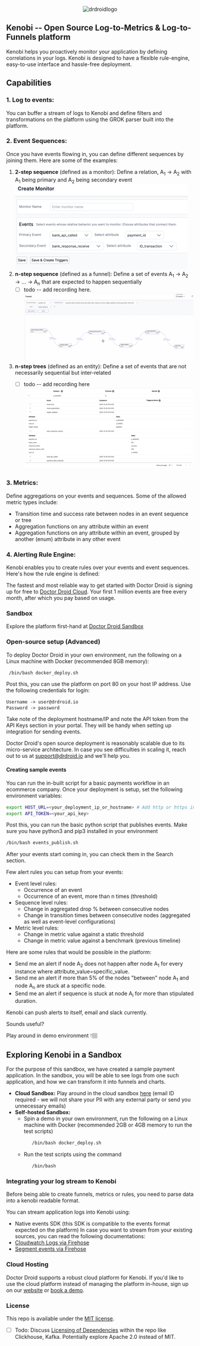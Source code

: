 <p align="center">
  <img alt="drdroidlogo" src="https://uploads-ssl.webflow.com/642ad9ebc00f9544d49b1a6b/642ad9ebc00f9514ad9b1ab8_drdroidlogo.png">
</p>


## Kenobi -- Open Source Log-to-Metrics & Log-to-Funnels platform

Kenobi helps you proactively monitor your application by defining correlations in your logs. Kenobi is designed to have a flexible rule-engine, easy-to-use interface and hassle-free deployment.

## Capabilities

### 1. Log to events:
You can buffer a stream of logs to Kenobi and define filters and transformations on the platform using the GROK parser built into the platform.

### 2. Event Sequences: 
Once you have events flowing in, you can define different sequences by joining them. Here are some of the examples:
1. **2-step sequence**  (defined as a monitor): Define a relation, A<sub>1</sub> &rarr; A<sub>2</sub> with A<sub>1</sub> being primary and A<sub>2</sub> being secondary event
    ![img.png](img.png)
1. **n-step sequence** (defined as a funnel): Define a set of events A<sub>1</sub> &rarr; A<sub>2</sub> &rarr; ... &rarr; A<sub>n</sub> that are expected to happen sequentially
   - [ ] todo -- add recording here.
   ![img_2.png](img_2.png)
1. **n-step trees** (defined as an entity): Define a set of events that are not necessarily sequential but inter-related
   - [ ] todo -- add recording here
   ![img_1.png](img_1.png)
   

### 3. Metrics:
Define aggregations on your events and sequences. Some of the allowed metric types include:
* Transition time and success rate between nodes in an event sequence or tree
* Aggregation functions on any attribute within an event
* Aggregation functions on any attribute within an event, grouped by another (enum) attribute in any other event

### 4. Alerting Rule Engine:
Kenobi enables you to create rules over your events and event sequences. Here's how the rule engine is defined:

The fastest and most reliable way to get started with Doctor Droid is signing up for free to [Doctor Droid Cloud](https://app.drdroid.io/signup). Your first 1 million events are free every month, after which you pay based on usage.

### Sandbox
Explore the platform first-hand at [Doctor Droid Sandbox](https://sandbox.drdroid.io)

### Open-source setup (Advanced)

To deploy Doctor Droid in your own environment, run the following on a Linux machine with Docker (recommended 8GB memory):

 ```bash 
  /bin/bash docker_deploy.sh
 ``` 

Post this, you can use the platform on port 80 on your host IP address. Use the following credentials for login: 
```
Username -> user@drdroid.io
Password -> password
```
Take note of the deployment hostname/IP and note the API token from the API Keys section in your portal. They will be handy when setting up integration for sending events.

Doctor Droid's open source deployment is reasonably scalable due to its micro-service architecture. In case you see difficulties in scaling it, reach out to us at [support@drdroid.io](mailto:support@drdroid.io) and we'll help you.

#### Creating sample events
You can run the in-built script for a basic payments workflow in an ecommerce company. Once your deployment is setup, set the following environment variables:
```bash
export HOST_URL=<your_deployment_ip_or_hostname> # Add http or https in it without the trailing slash
export API_TOKEN=<your_api_key>
```
Post this, you can run the basic python script that publishes events. Make sure you have python3 and pip3 installed in your environment
```bash
/bin/bash events_publish.sh
```

After your events start coming in, you can check them in the Search section. 

Few alert rules you can setup from your events:
* Event level rules:
  * Occurrence of an event
  * Occurrence of an event, more than n times (threshold)
* Sequence level rules:
  * Change in aggregated drop % between consecutive nodes
  * Change in transition times between consecutive nodes (aggregated as well as event-level configurations)
* Metric level rules:
  * Change in metric value against a static threshold
  * Change in metric value against a benchmark (previous timeline)


Here are some rules that would be possible in the platform:
* Send me an alert if node A<sub>2</sub> does not happen after node A<sub>1</sub> for every instance where attribute_value=specific_value.
* Send me an alert if more than 5% of the nodes "between" node A<sub>1</sub> and node A<sub>n</sub> are stuck at a specific node.
* Send me an alert if sequence is stuck at node A<sub>i</sub> for more than stipulated duration.

Kenobi can push alerts to itself, email and slack currently.

Sounds useful?

Play around in demo environment 👇🏽

## Exploring Kenobi in a Sandbox

For the purpose of this sandbox, we have created a sample payment application. In the sandbox, you will be able to see logs from one such application, and how we can transform it into funnels and charts.

- **Cloud Sandbox:** Play around in the cloud sandbox [here](https://sandbox.drdroid.io/) (email ID required - we will not share your PII with any external party or send you unnecessary emails)
- **Self-hosted Sandbox:** 
  - Spin a demo in your own environment, run the following on a Linux machine with Docker (recommended 2GB or 4GB memory to run the test scripts)
     ```bash 
        /bin/bash docker_deploy.sh
     ```
  - Run the test scripts using the command
     ```bash 
        /bin/bash
     ```

### Integrating your log stream to Kenobi

Before being able to create funnels, metrics or rules, you need to parse data into a kenobi readable format. 

You can stream application logs into Kenobi using:
* Native events SDK (this SDK is compatible to the events format expected on the platform)
In case you want to stream from your existing sources, you can read the following documentations:
* [Cloudwatch Logs via Firehose](https://docs.drdroid.io/docs/connector-cloudwatch)
* [Segment events via Firehose](https://docs.drdroid.io/docs/connector-segment)

### Cloud Hosting
Doctor Droid supports a robust cloud platform for Kenobi. If you'd like to use the cloud platform instead of managing the platform in-house, sign up on our [website](https://app.drdroid.io/signup) or [book a demo](https://calendly.com/siddarthjain/catchup-call-clone).

### License
This repo is available under the [MIT license](https://github.com/DrDroidLab/kenobi/blob/main/LICENSE).
- [ ] Todo: Discuss [Licensing of Dependencies](https://github.com/FHPythonUtils/LicenseCheck) within the repo like Clickhouse, Kafka. Potentially explore Apache 2.0 instead of MIT.
